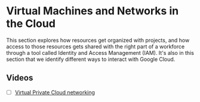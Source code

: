 
# Virtual Machines and Networks in the Cloud

This section explores how resources get organized with projects, and how access to those resources gets shared with the right part of a workforce through a tool called Identity and Access Management (IAM). It's also in this section that we identify different ways to interact with Google Cloud.

## Videos

- [ ] [Virtual Private Cloud networking](https://www.youtube.com/watch?v=mM2qQ-p8YU0&t=138s)

